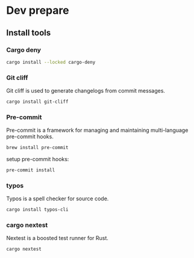 # Dev prepare

## Install tools

### Cargo deny

```bash
cargo install --locked cargo-deny
```


### Git cliff

Git cliff is used to generate changelogs from commit messages.

```bash
cargo install git-cliff
```

### Pre-commit

Pre-commit is a framework for managing and maintaining multi-language pre-commit hooks.

```bash
brew install pre-commit
```

setup pre-commit hooks:

```bash
pre-commit install
```

### typos

Typos is a spell checker for source code.

```bash
cargo install typos-cli
```


### cargo nextest

Nextest is a boosted test runner for Rust.

```bash
cargo nextest
```
